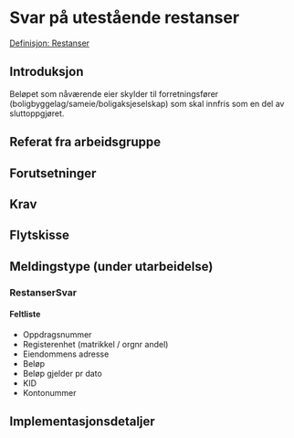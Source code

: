# Svar på utestående restanser
[Definisjon: Restanser](../begrep/README.md#restanser)
## Introduksjon
Beløpet som nåværende eier skylder til forretningsfører (boligbyggelag/sameie/boligaksjeselskap) som skal innfris som en del av sluttoppgjøret.

## Referat fra arbeidsgruppe 

## Forutsetninger

## Krav  

## Flytskisse

## Meldingstype (under utarbeidelse)
### RestanserSvar
#### Feltliste  
* Oppdragsnummer
* Registerenhet (matrikkel / orgnr andel)
* Eiendommens adresse
* Beløp
* Beløp gjelder pr dato
* KID
* Kontonummer 
## Implementasjonsdetaljer